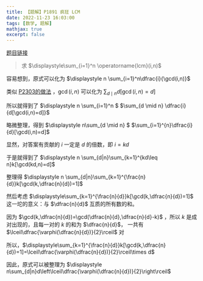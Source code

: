 ```yaml
---
title: 【题解】P1891 疯狂 LCM
date: 2022-11-23 16:03:00
tags: [数学, 题解]
mathjax: true
excerpt: false
---
```




[题目链接](https://www.luogu.com.cn/problem/P1891)

> 求 $\displaystyle\sum_{i=1}^n \operatorname{lcm}(i,n)$

容易想到，原式可以化为 $\displaystyle n \sum_{i=1}^n\dfrac{i}{\gcd(i,n)}$

类似 [P2303的做法](https://www.cnblogs.com/burnling/p/16917575.html) ，$\gcd(i,n)$ 可以化为 $\displaystyle\sum_{d \mid n}d[\gcd(i,n)=d]$

所以就得到了 $\displaystyle n \sum_{i=1}^n $ $\sum_{d \mid n} \dfrac{i}{d[\gcd(i,n)=d]}$

略微整理，得到 $\displaystyle n\sum_{d \mid n} $ $\sum_{i=1}^{n}\dfrac{i}{d}[\gcd(i,n)=d]$

显然，对答案有贡献的 $i$ 一定是 $d$ 的倍数，即 $i = kd$

于是就得到了 $\displaystyle n \sum_{d|n}\sum_{k=1}^{kd\leq n}k[\gcd(kd,n)=d]$

整理得 $\displaystyle n \sum_{d|n}\sum_{k=1}^{\frac{n}{d}}k[\gcd(k,\dfrac{n}{d})=1]$

然后考虑 $\displaystyle\sum_{k=1}^{\frac{n}{d}}k[\gcd(k,\dfrac{n}{d})=1]$ 这一坨的意义：与 $\dfrac{n}{d}$ 互质的所有数的和。

因为 $\gcd(k,\dfrac{n}{d})=\gcd(\dfrac{n}{d},\dfrac{n}{d}-k)$ ，所以 $k$ 是成对出现的，且每一对的 $k$ 的和为 $\dfrac{n}{d}$， 一共有 $\lceil\dfrac{\varphi(\dfrac{n}{d})}{2}\rceil$ 对

所以，$\displaystyle\sum_{k=1}^{\frac{n}{d}}k[\gcd(k,\dfrac{n}{d})=1]=\lceil\dfrac{\varphi(\dfrac{n}{d})}{2}\rceil\times d$

因此，原式可以被整理为 $\displaystyle n\sum_{d|n}d\left\lceil\dfrac{\varphi(\dfrac{n}{d})}{2}\right\rceil$
